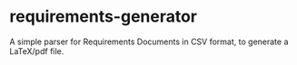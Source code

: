 # requirements-generator

A simple parser for Requirements Documents in CSV format, to generate a
LaTeX/pdf file.
